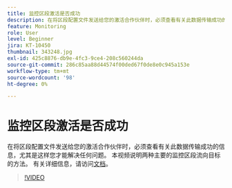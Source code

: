 ```yaml
---
title: 监控区段激活是否成功
description: 在将区段配置文件发送给您的激活合作伙伴时，必须查看有关此数据传输成功的信息，尤其是当前状况……（请用60到160个字符描述）
feature: Monitoring
role: User
level: Beginner
jira: KT-10450
thumbnail: 343248.jpg
exl-id: 425c8876-db9e-4fc3-9ce4-208c560244da
source-git-commit: 286c85aa88d44574f00ded67f0de8e0c945a153e
workflow-type: tm+mt
source-wordcount: '98'
ht-degree: 0%

---
```


# 监控区段激活是否成功

在将区段配置文件发送给您的激活合作伙伴时，必须查看有关此数据传输成功的信息，尤其是这样您才能解决任何问题。 本视频说明两种主要的监控区段流向目标的方法。 有关详细信息，请访问[文档](https://experienceleague.adobe.com/docs/experience-platform/dataflows/ui/monitor-segments.html?lang=zh-Hans)。

>[!VIDEO](https://video.tv.adobe.com/v/343248/?learn=on&enablevpops)


